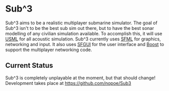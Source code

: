 Sub^3
=====
Sub^3 aims to be a realistic multiplayer submarine simulator. The goal of Sub^3 isn't to be the best sub sim out there, but to have the best sonar modelling of any civilian simulation available. To accomplish this, it will use [USML](https://github.com/campreilly/UnderSeaModelingLibrary) for all acoustic simulation. Sub^3 currently uses [SFML](https://github.com/SFML/SFML) for graphics, networking and input. It also uses [SFGUI](https://github.com/TankOs/SFGUI) for the user interface and [Boost](http://www.boost.org/) to support the multiplayer networking code.

Current Status
--------------
Sub^3 is completely unplayable at the moment, but that should change! Development takes place at https://github.com/nopoe/Sub3
